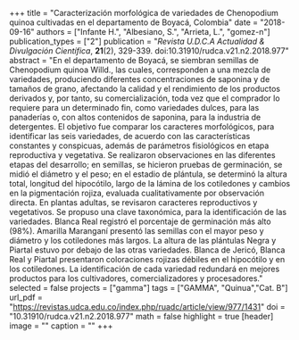 +++
title = "Caracterización morfológica de variedades de Chenopodium quinoa cultivadas en el departamento de Boyacá, Colombia"
date = "2018-09-16"
authors = ["Infante H.", "Albesiano, S.", "Arrieta, L.", "gomez-n"]
publication_types = ["2"]
publication = "*Revista U.D.C.A Actualidad & Divulgación Científica*, **21**(2), 329-339. doi:10.31910/rudca.v21.n2.2018.977"
abstract = "En el departamento de Boyacá, se siembran semillas de Chenopodium quinoa Willd., las cuales, corresponden a una mezcla de variedades, produciendo diferentes concentraciones de saponina y de tamaños de grano, afectando la calidad y el rendimiento de los productos derivados y, por tanto, su comercialización, toda vez que el comprador lo requiere para un determinado fin, como variedades dulces, para las panaderías o, con altos contenidos de saponina, para la industria de detergentes. El objetivo fue comparar los caracteres morfológicos, para identificar las seis variedades, de acuerdo con las características constantes y conspicuas, además de parámetros fisiológicos en etapa reproductiva y vegetativa. Se realizaron observaciones en las diferentes etapas del desarrollo; en semillas, se hicieron pruebas de germinación, se midió el diámetro y el peso; en el estadio de plántula, se determinó la altura total, longitud del hipocótilo, largo de la lámina de los cotiledones y cambios en la pigmentación rojiza, evaluada cualitativamente por observación directa. En plantas adultas, se revisaron caracteres reproductivos y vegetativos. Se propuso una clave taxonómica, para la identificación de las variedades. Blanca Real registró el porcentaje de germinación más alto (98%). Amarilla Maranganí presentó las semillas con el mayor peso y diámetro y los cotiledones más largos. La altura de las plántulas Negra y Piartal estuvo por debajo de las otras variedades. Blanca de Jericó, Blanca Real y Piartal presentaron coloraciones rojizas débiles en el hipocótilo y en los cotiledones. La identificación de cada variedad redundará en mejores productos para los cultivadores, comercializadores y procesadores."
selected = false
projects = ["gamma"]
tags = ["GAMMA", "Quinua","Cat. B"]
url_pdf = "https://revistas.udca.edu.co/index.php/ruadc/article/view/977/1431"
doi = "10.31910/rudca.v21.n2.2018.977"
math = false
highlight = true
[header]
image = ""
caption = ""
+++
